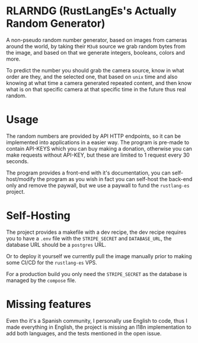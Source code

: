 # RLARNDG (RustLangEs's Actually Random Generator)

A non-pseudo random number generator, based on images from cameras around the world, by taking their `M3u8`
source we grab random bytes from the image, and based on that we generate integers, booleans, colors and more.

To predict the number you should grab the camera source, know in what order are they, and the selected one,
that based on `unix` time and also knowing at what time a camera generated repeated content, and then know what
is on that specific camera at that specific time in the future thus real random.

# Usage

The random numbers are provided by API HTTP endpoints, so it can be implemented into applications in
a easier way. The program is pre-made to contain API-KEYS which you can buy making a donation, otherwise
you can make requests without API-KEY, but these are limited to 1 request every 30 seconds.

The program provides a front-end with it's documentation, you can self-host/modify the program as you wish
in fact you can self-host the back-end only and remove the paywall, but we use a paywall to fund the `rustlang-es`
project.

# Self-Hosting

The project provides a makefile with a dev recipe, the dev recipe requires you to have a `.env` file
with the `STRIPE_SECRET` and `DATABASE_URL`, the database URL should be a `postgres` URL.

Or to deploy it yourself we currently pull the image manually prior to making some CI/CD for the
`rustlang-es` VPS.

For a production build you only need the `STRIPE_SECRET` as the database is managed by the `compose` file.

# Missing features

Even tho it's a Spanish community, I personally use English to code, thus I made everything in English,
the project is missing an I18n implementation to add both languages, and the tests mentioned in the open issue.
